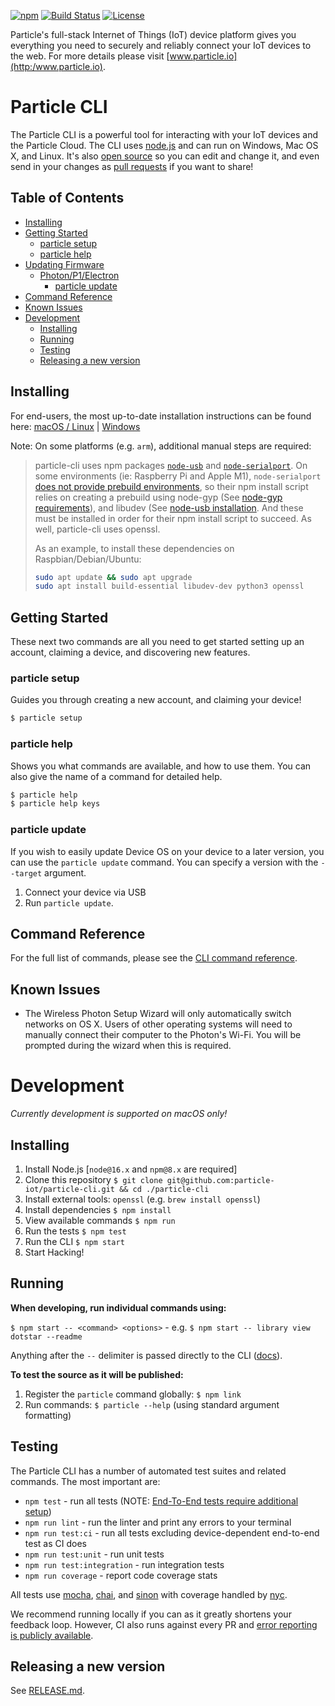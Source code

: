 [![npm](https://img.shields.io/npm/v/particle-cli.svg?style=flat-square)](https://www.npmjs.com/package/particle-cli) [![Build Status](https://circleci.com/gh/particle-iot/particle-cli/tree/master.svg?style=svg)](https://circleci.com/gh/particle-iot/particle-cli/tree/master) [![License](https://img.shields.io/badge/license-Apache_2.0-blue.svg?style=flat-square)](https://github.com/particle-iot/particle-cli/blob/master/LICENSE)

Particle's full-stack Internet of Things (IoT) device platform
gives you everything you need to securely and reliably connect
your IoT devices to the web. For more details please visit [www.particle.io](http:/www.particle.io).


# Particle CLI

The Particle CLI is a powerful tool for interacting with your IoT devices and the Particle Cloud.  The CLI uses [node.js](http://nodejs.org/) and can run on Windows, Mac OS X, and Linux.  It's also [open source](https://github.com/particle-iot/particle-cli) so you can edit and change it, and even send in your changes as [pull requests](https://help.github.com/articles/using-pull-requests) if you want to share!


<!-- START doctoc generated TOC please keep comment here to allow auto update -->
<!-- DON'T EDIT THIS SECTION, INSTEAD RE-RUN doctoc TO UPDATE -->
## Table of Contents

  - [Installing](#installing)
  - [Getting Started](#getting-started)
    - [particle setup](#particle-setup)
    - [particle help](#particle-help)
  - [Updating Firmware](#updating-firmware)
    - [Photon/P1/Electron](#photonp1electron)
      - [particle update](#particle-update)
  - [Command Reference](#command-reference)
  - [Known Issues](#known-issues)
- [Development](#development)
  - [Installing](#installing-1)
  - [Running](#running)
  - [Testing](#testing)
  - [Releasing a new version](#releasing-a-new-version)

<!-- END doctoc generated TOC please keep comment here to allow auto update -->


## Installing

For end-users, the most up-to-date installation instructions can be found here: [macOS / Linux](https://docs.particle.io/tutorials/developer-tools/cli/#using-macos-or-linux) | [Windows](https://docs.particle.io/tutorials/developer-tools/cli/#using-windows)

Note: On some platforms (e.g. `arm`), additional manual steps are required:

>  particle-cli uses npm packages [`node-usb`](https://github.com/tessel/node-usb) and [`node-serialport`](https://github.com/serialport/node-serialport).
>  On some environments (ie: Raspberry Pi and Apple M1), `node-serialport` [does not provide prebuild environments](https://github.com/serialport/node-serialport/issues/2292),
>  so their npm install script relies on creating a prebuild using node-gyp (See
>  [node-gyp requirements](https://github.com/nodejs/node-gyp#on-unix)), and libudev (See [node-usb installation](https://github.com/tessel/node-usb#installation).
>  And these must be installed in order for their npm install script to succeed.  As well, particle-cli uses openssl.
>
>  As an example, to install these dependencies on Raspbian/Debian/Ubuntu:
>  ```bash
>  sudo apt update && sudo apt upgrade
>  sudo apt install build-essential libudev-dev python3 openssl
>  ```


## Getting Started

These next two commands are all you need to get started setting up an account, claiming a device, and discovering new features.


### particle setup

Guides you through creating a new account, and claiming your device!

```sh
$ particle setup
```


### particle help

Shows you what commands are available, and how to use them.  You can also give the name of a command for detailed help.

```sh
$ particle help
$ particle help keys
```

### particle update

If you wish to easily update Device OS on your device to a later version, you can use the `particle update` command.
You can specify a version with the `--target` argument.

1. Connect your device via USB
1. Run `particle update`.


## Command Reference

For the full list of commands, please see the [CLI command reference](https://docs.particle.io/reference/cli/).


## Known Issues
* The Wireless Photon Setup Wizard will only automatically switch networks on OS X. Users of other operating systems will need to manually connect their computer to the Photon's Wi-Fi. You will be prompted during the wizard when this is required.


# Development

_Currently development is supported on macOS only!_


## Installing

1. Install Node.js [`node@16.x` and `npm@8.x` are required]
1. Clone this repository `$ git clone git@github.com:particle-iot/particle-cli.git && cd ./particle-cli`
1. Install external tools: `openssl` (e.g. `brew install openssl`)
1. Install dependencies `$ npm install`
1. View available commands `$ npm run`
1. Run the tests `$ npm test`
1. Run the CLI `$ npm start`
1. Start Hacking!


## Running

**When developing, run individual commands using:**

`$ npm start -- <command> <options>` - e.g. `$ npm start -- library view dotstar --readme`

Anything after the `--` delimiter is passed directly to the CLI ([docs](https://docs.npmjs.com/cli/run-script)).


**To test the source as it will be published:**

1. Register the `particle` command globally: `$ npm link`
2. Run commands: `$ particle --help` (using standard argument formatting)


## Testing

The Particle CLI has a number of automated test suites and related commands. The most important are:

* `npm test` - run all tests (NOTE: [End-To-End tests require additional setup](https://github.com/particle-iot/particle-cli/tree/master/test/README.md))
* `npm run lint` - run the linter and print any errors to your terminal
* `npm run test:ci` - run all tests excluding device-dependent end-to-end test as CI does
* `npm run test:unit` - run unit tests
* `npm run test:integration` - run integration tests
* `npm run coverage` - report code coverage stats

All tests use [mocha](https://mochajs.org), [chai](https://www.chaijs.com), and [sinon](https://sinonjs.org/) with coverage handled by [nyc](https://github.com/istanbuljs/nyc).

We recommend running locally if you can as it greatly shortens your feedback loop. However, CI also runs against every PR and [error reporting is publicly available](https://app.circleci.com/pipelines/github/particle-iot/particle-cli).

## Releasing a new version

See [RELEASE.md](RELEASE.md).
